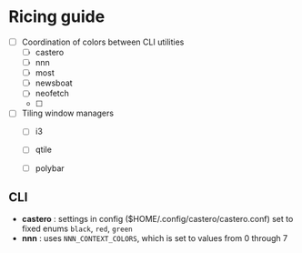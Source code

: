 # Ricing guide
- [ ] Coordination of colors between CLI utilities
  - [ ] castero
  - [ ] nnn
  - [ ] most
  - [ ] newsboat
  - [ ] neofetch
  - [ ] 
- [ ] Tiling window managers
  - [ ] i3
  - [ ] qtile
  - [ ] polybar


## CLI
- __castero__ : settings in config ($HOME/.config/castero/castero.conf) set to fixed enums `black`, `red`, `green` 
- __nnn__ : uses `NNN_CONTEXT_COLORS`, which is set to values from 0 through 7

